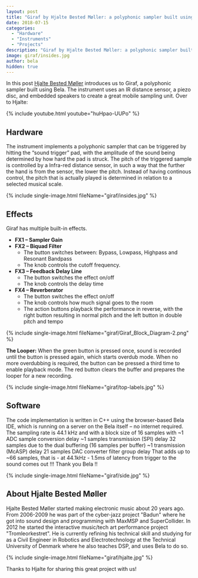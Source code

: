 ```yaml
---
layout: post
title: "Giraf by Hjalte Bested Møller: a polyphonic sampler built using Bela"
date: 2018-07-15
categories:
  - "Hardware"
  - "Instruments"
  - "Projects"
description: "Giraf by Hjalte Bested Møller: a polyphonic sampler built using Bela"
image: giraf/insides.jpg
author: bela
hidden: true
---
```


In this post [Hjalte Bested Møller](https://www.facebook.com/tromleorkestret/) introduces us to Giraf, a polyphonic sampler built using Bela. The instrument uses an IR distance sensor, a piezo disc, and embedded speakers to create a great mobile sampling unit. Over to Hjalte:

{% include youtube.html youtube="huHpao-UUPo" %}

## Hardware

The instrument implements a polyphonic sampler that can be triggered by hitting the “sound trigger” pad, with the amplitude of the sound being determined by how hard the pad is struck. The pitch of the triggered sample is controlled by a Infra-red distance sensor, in such a way that the further the hand is from the sensor, the lower the pitch. Instead of having continous control, the  pitch that is actually played is determined in relation to a selected musical scale. 

{% include single-image.html fileName="giraf/insides.jpg" %}


## Effects 

Giraf has multiple built-in effects.

- **FX1 – Sampler Gain**
- **FX2 – Biquad Filter**
	- The button switches between: Bypass, Lowpass, Highpass and Resonant Bandpass
	- The knob controls the cutoff frequency. 
- **FX3 – Feedback Delay Line** 
	- The button switches the effect on/off 
	- The knob controls the delay time 
- **FX4 – Reverberator**
	- The button switches the effect on/off 
	- The knob controls how much signal goes to the room
	- The action buttons playback the performance in reverse, with the right button resulting in normal pitch and the left button in double pitch and tempo 

{% include single-image.html fileName="giraf/Giraf_Block_Diagram-2.png" %}

**The Looper:** 
When the green button is pressed once, sound is recorded until the button is pressed again, which starts overdub mode. When no more overdubbing is required, the button can be pressed a third time to enable playback mode. The red button clears the buffer and prepares the looper for a new recording. 

{% include single-image.html fileName="giraf/top-labels.jpg" %}


## Software

The code implementation is written in C++ using the browser-based Bela IDE, which is running on a server on the Bela itself – no internet required. The sampling rate is 44.1 kHz and with a block size of 16 samples with ~1 ADC sample conversion delay ~1 samples transmission (SPI) delay 32 samples due to the dual buffering (16 samples per buffer) ~1 transmission (McASP) delay 21 samples DAC converter filter group delay That adds up to ~66 samples, that is - at 44.1kHz - 1.5ms of latency from trigger to the sound comes out !!! Thank you Bela !!

{% include single-image.html fileName="giraf/side.jpg" %}

## About Hjalte Bested Møller

Hjalte Bested Møller started making electronic music about 20 years ago.
From 2006-2009 he was part of the cyber-jazz project "Badun" where he got into sound design and programming with MaxMSP and SuperCollider.
In 2012 he started the interactive music/tech art performance project "Tromleorkestret".
He is currently refining his technical skill and studying for as a Civil Engineer in Robotics and Electrotechnology at the Technical University of Denmark where he also teaches DSP, and uses Bela to do so.

{% include single-image.html fileName="giraf/hjalte.jpg" %}

Thanks to Hjalte for sharing this great project with us!




